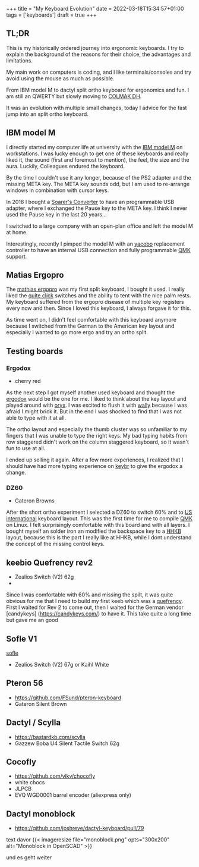 +++
title = "My Keyboard Evolution"
date = 2022-03-18T15:34:57+01:00
tags = ['keyboards']
draft = true
+++


## TL;DR
This is my historically ordered journey into ergonomic keyboards. I try to explain the background of the reasons for their choice, the advantages and limitations.

My main work on computers is coding, and I like terminals/consoles and try avoid using the mouse as much as possible.

From IBM model M to dactyl split ortho keyboard for ergonomics and fun. I am still an QWERTY but slowly moving to [COLMAK DH](https://colemakmods.github.io/mod-dh/keyboards.html#matrix-keyboards).

It was an evolution with multiple small changes, today I advice for the fast jump into an split ortho keyboard.


## IBM model M
I directly started my computer life at university with the [IBM model M](https://en.wikipedia.org/wiki/Model_M_keyboard) on workstations. 
I was lucky enough to get one of these keyboards and really liked it, the sound (first and foremost to mention), the feel, the size and the aura.
Luckily, Colleagues endured the keyboard. 

By the time I couldn't use it any longer, because of the PS2 adapter and the missing META key. The META key sounds odd, but I am used to re-arrange windows  in combination with cursor keys. 

In 2018 I bought a [Soarer's Converter](https://deskthority.net/viewtopic.php?f=7&t=2510&start=) to have an programmable USB adapter, where I exchanged the Pause key to the META key. I think I never used the Pause key in the last 20 years...

I switched to a large company with an open-plan office and left the model M at home. 

Interestingly, recently I pimped the model M with an [yacobo](https://github.com/sje-mse/yacobo) replacement controller to have an internal USB connection and fully programmable [QMK](https://docs.qmk.fm) support.


## Matias Ergopro
The [mathias ergopro](https://matias.ca/ergopro/pc/) was my first split keyboard,  I bought it used. I really liked the [quite click](https://matias.ca/switches/quiet/) switches and the ability to tent with the nice palm rests. 
My keyboard suffered from the ergopro disease of multiple key registers every now and then. Since I loved this keyboard, I always forgave it for this.

As time went on, I didn't feel comfortable with this keyboard anymore because I switched from the German to the American key layout and especially I wanted to go more ergo and try an ortho split. 


## Testing boards




### Ergodox
* cherry red
  
As the next step I got myself another used keyboard and thought the [ergodox](https://www.ergodox.io/) would be the one for me. I liked to think about the key layout and played around with [oryx](https://configure.zsa.io/ergodox-ez/layouts/default/latest/0). I was excited to flush it with [wally](https://ergodox-ez.com/pages/wally) because I was afraid I might brick it. 
But in the end I was shocked to find that I was not able to type with it at all.

The ortho layout and especially the thumb cluster was so unfamiliar to my fingers that I was unable to type the right keys. My bad typing habits from row staggered didn't work on the column staggered keyboard, so it wasn't fun to use at all. 

I ended up selling it again. After a few more experiences, I realized that I should have had more typing experience on [keybr](https://keybr.com) to give the ergodox a change. 



### DZ60 
* Gateron Browns
  
After the short ortho experiment I selected a DZ60 to switch 60% and to [US international](https://en.wikipedia.org/wiki/QWERTY#US-International) keyboard layout. This was the first time for me to compile [QMK](https://docs.qmk.fm) on Linux. I felt surprisingly comfortable with this board and with all layers. I bought myself an solder iron an modified the backspace key to a [HHKB](https://www.hhkeyboard.com/d) layout, because this is the part I really like at HHKB, while I dont understand the concept of the missing control keys.

## keebio Quefrency rev2
* Zealios Switch (V2) 62g
* 

Since I was comfortable with 60% and missing the spilt, it was quite obvious for me that I need to build my first keeb which was a [quefrency](https://keeb.io/collections/quefrency-split-staggered-65-keyboard). First I waited for Rev 2 to come out, then I waited for the German vendor [candykeys] (https://candykeys.com/) to have it. This take quite a long time but gave me an good 

## Sofle V1
[sofle](https://josefadamcik.github.io/SofleKeyboard/)
* Zealios Switch (V2) 67g or Kaihl White


## Pteron 56
* https://github.com/FSund/pteron-keyboard
* Gateron Silent Brown

## Dactyl / Scylla
* https://bastardkb.com/scylla
* Gazzew Boba U4 Silent Tactile Switch 62g


## Cocofly
* https://github.com/vlkv/chocofly
* white chocs
* JLPCB 
* EVQ WGD0001 barrel encoder  (aliexpress only)

## Dactyl monoblock
* https://github.com/joshreve/dactyl-keyboard/pull/79
<!--  ![](monoblock.png)  -->

text davor
{{< imageresize file="monoblock.png" opts="300x200" alt="Monoblock in OpenSCAD" >}}

<!--  {{/*  < imageresize file="/photos/chicago-us/chicago-us.jpg" opts="366x200"  >  */}} --> 


und es geht weiter